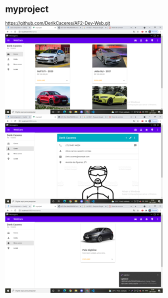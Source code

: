 # myproject

https://github.com/DerikCaceres/AF2-Dev-Web.git
![Screenshot_1](https://github.com/DerikCaceres/AF2-Dev-Web/blob/main/src/assets/Screenshot_1.png?raw=true)
![Screenshot_2](https://github.com/DerikCaceres/AF2-Dev-Web/blob/main/src/assets/Screenshot_2.png?raw=true)
![Screenshot_3](https://github.com/DerikCaceres/AF2-Dev-Web//blob/main/src/assets/Screenshot_3.png?raw=true)
